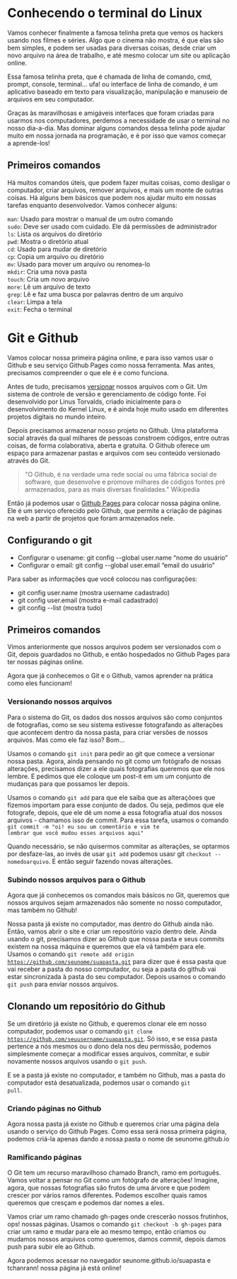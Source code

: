 # Conhecendo o terminal do Linux

Vamos conhecer finalmente a famosa telinha preta que vemos os hackers usando nos filmes e séries. Algo que o cinema não mostra, é que elas são bem simples, e podem ser usadas para diversas coisas, desde criar um novo arquivo na área de trabalho, e até mesmo colocar um site ou aplicação online.

Essa famosa telinha preta, que é chamada de linha de comando, cmd, prompt, console, terminal... ufa! ou interface de linha de comando, é um aplicativo baseado em texto para visualização, manipulação e manuseio de arquivos em seu computador.

Graças às maravilhosas e amigáveis interfaces que foram criadas para usarmos nos computadores, perdemos a necessidade de usar o terminal no nosso dia-a-dia. Mas dominar alguns comandos dessa telinha pode ajudar muito em nossa jornada na programação, e é por isso que vamos começar a aprende-los!

## Primeiros comandos

Há muitos comandos úteis, que podem fazer muitas coisas, como desligar o computador, criar arquivos, remover arquivos, e mais um monte de outras coisas. Há alguns bem básicos que podem nos ajudar muito em nossas tarefas enquanto desenvolvedor. Vamos conhecer alguns:

<code>man</code>: Usado para mostrar o manual de um outro comando<br>
<code>sudo</code>: Deve ser usado com cuidado. Ele dá permissões de administrador<br>
<code>ls</code>: Lista os arquivos do diretório<br>
<code>pwd</code>: Mostra o diretório atual<br>
<code>cd</code>: Usado para mudar de diretório<br>
<code>cp</code>: Copia um arquivo ou diretório<br>
<code>mv</code>: Usado para mover um arquivo ou renomea-lo<br>
<code>mkdir</code>: Cria uma nova pasta<br>
<code>touch</code>: Cria um novo arquivo<br>
<code>more</code>: Lê um arquivo de texto<br>
<code>grep</code>: Lê e faz uma busca por palavras dentro de um arquivo<br>
<code>clear</code>: Limpa a tela<br>
<code>exit</code>: Fecha o terminal<br>

# Git e Github

Vamos colocar nossa primeira página online, e para isso vamos usar o Github e seu serviço Github Pages como nossa ferramenta. Mas antes, precisamos compreender o que ele é e como funciona.

Antes de tudo, precisamos [versionar](http://rogerdudler.github.io/git-guide/index.pt_BR.html) nossos arquivos com o Git. Um sistema de controle de versão e gerenciamento de código fonte. Foi desenvolvido por Linus Torvalds, criado inicialmente para o desenvolvimento do Kernel Linux, e é ainda hoje muito usado em diferentes projetos digitais no mundo inteiro.

Depois precisamos armazenar nosso projeto no Github. Uma plataforma social através da qual milhares de pessoas constroem códigos, entre outras coisas, de forma colaborativa, aberta e gratuita. O Github oferece um espaço para armazenar pastas e arquivos com seu conteúdo versionado através do Git.

>"O Github, é na verdade uma rede social ou uma fábrica social de software, que desenvolve e promove milhares de códigos fontes pré armazenados, para as mais diversas finalidades." Wikipedia

Então já podemos usar o [Github Pages](https://tableless.com.br/criando-paginas-web-para-seus-repositorios-com-o-github-pages/) para colocar nossa página online. Ele é um serviço oferecido pelo Github, que permite a criação de páginas na web a partir de projetos que foram armazenados nele.

## Configurando o git

* Configurar o usename: git config --global user.name “nome do usuário”
* Configurar o email: git config --global user.email “email do usuário”

Para saber as informações que você colocou nas configurações:

* git config user.name  (mostra username cadastrado)
* git config user.email (mostra e-mail cadastrado)
* git config --list (mostra tudo)

## Primeiros comandos

Vimos anteriormente que nossos arquivos podem ser versionados com o Git, depois guardados no Github, e então hospedados no Github Pages para ter nossas páginas online.

Agora que já conhecemos o Git e o Github, vamos aprender na prática como eles funcionam!

### Versionando nossos arquivos

Para o sistema do Git, os dados dos nossos arquivos são como conjuntos de fotografias, como se seu sistema estivesse fotografando as alterações que acontecem dentro da nossa pasta, para criar versões de nossos arquivos. Mas como ele faz isso? Bom...

Usamos o comando <code>git init</code> para pedir ao git que comece a versionar nossa pasta. Agora, ainda pensando no git como um fotógrafo de nossas alterações, precisamos dizer a ele quais fotografias queremos que ele nos lembre. E pedimos que ele coloque um post-it em um um conjunto de mudanças para que possamos ler depois. 

Usamos o comando <code>git add</code> para que ele saiba que as alteraçõoes que fizemos importam para esse conjunto de dados. Ou seja, pedimos que ele fotografe, depois, que ele dê um nome a essa fotografia atual dos nossos arquivos - chamamos isso de commit. Para essa tarefa, usamos o comando <code>git commit -m "oi! eu sou um comentário e vim te lembrar que você mudou esses arquivos aqui"</code>

Quando necessário, se não quisermos commitar as alterações, se optarmos por desfaze-las, ao invés de usar <code>git add</code> podemos usasr git <code>checkout -- nomedoarquivo</code>. E então seguir fazendo novas alterações.

### Subindo nossos arquivos para o Github

Agora que já conhecemos os comandos mais básicos no Git, queremos que nossos arquivos sejam armazenados não somente no nosso computador, mas também no Github!

Nossa pasta já existe no computador, mas dentro do Github ainda não. Então, vamos abrir o site e criar um repositório vazio dentro dele. Ainda usando o git, precisamos dizer ao Github que nossa pasta e seus commits existem na nossa máquina e queremos que ela vá também para ele. Usamos o comando <code>git remote add origin https://github.com/seunome/suapasta.git</code> para dizer que é essa pasta que vai receber a pasta do nosso computador, ou seja a pasta do github vai estar sincronizada à pasta do seu computador. Depois usamos o comando <code>git push</code> para enviar nossos arquivos.

## Clonando um repositório do Github

Se um diretório já existe no Github, e queremos clonar ele em nosso computador, podemos usar o comando <code>git clone https://github.com/seuusername/suapasta.git</code>. Só isso, e se essa pasta pertence a nós mesmos ou o dono dela nos deu permissão, podemos simplesmente começar a modificar esses arquivos, commitar, e subir novamente nossos arquivos usando o `git push`.

E se a pasta já existe no computador, e também no Github, mas a pasta do computador está desatualizada, podemos usar o comando <code>git pull</code>.

### Criando páginas no Github

Agora nossa pasta já existe no Github e queremos criar uma página dela usando o serviço do Github Pages. Como essa será nossa primeira página, podemos criá-la apenas dando a nossa pasta o nome de seunome.github.io

### Ramificando páginas

O Git tem um recurso maravilhoso chamado Branch, ramo em português. Vamos voltar a pensar no Git como um fotógrafo de alterações! Imagine, agora, que nossas fotografias são frutos de uma árvore e que podem crescer por vários ramos diferentes. Podemos escolher quais ramos queremos que cresçam e podemos dar nomes a eles.

Vamos criar um ramo chamado gh-pages onde crescerão nossos frutinhos, ops! nossas páginas. Usamos o comando ``git checkout -b gh-pages`` para criar um ramo e mudar para ele ao mesmo tempo, então criamos ou mudamos nossos arquivos como queremos, damos commit, depois damos push para subir ele ao Github.

Agora podemos acessar no navegador seunome.github.io/suapasta e tchanrann! nossa página já está online!
